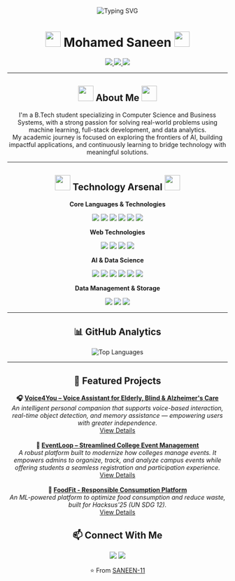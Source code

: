 <p align="center">
  <img src="https://readme-typing-svg.demolab.com?font=Fira+Code&size=28&pause=1000&color=00BFFF&width=600&lines=Welcome+to+my+GitHub+profile!;AI+Enthusiast+%7C+Full-Stack+Developer+%7C+Researcher;Let's+build+the+future+together!" alt="Typing SVG" />
</p>

<h1 align="center">
  <img src="https://media.giphy.com/media/hvRJCLFzcasrR4ia7z/giphy.gif" width="35">
  Mohamed Saneen
  <img src="https://media.giphy.com/media/hvRJCLFzcasrR4ia7z/giphy.gif" width="35">
</h1>

<p align="center">
  <a href="https://github.com/SANEEN-11">
    <img src="https://img.shields.io/badge/GitHub-Follow-181717?style=for-the-badge&logo=github&logoColor=white">
  </a>
  <a href="https://www.linkedin.com/in/mohamed-saneen/">
    <img src="https://img.shields.io/badge/LinkedIn-Connect-0077B5?style=for-the-badge&logo=linkedin&logoColor=white">
  </a>
  <a href="mailto:mohamedsaneenxd@gmail.com">
    <img src="https://img.shields.io/badge/Email-Contact-D14836?style=for-the-badge&logo=gmail&logoColor=white">
  </a>
</p>

---

<h2 align="center">
  <img src="https://media.giphy.com/media/L1R1tvI9svkIWwpVYr/giphy.gif" width="35">
  About Me
  <img src="https://media.giphy.com/media/L1R1tvI9svkIWwpVYr/giphy.gif" width="35">
</h2>

<p align="center">
  I'm a B.Tech student specializing in Computer Science and Business Systems, with a strong passion for solving real-world problems using machine learning, full-stack development, and data analytics.<br>
  My academic journey is focused on exploring the frontiers of AI, building impactful applications, and continuously learning to bridge technology with meaningful solutions.
</p>

---

<h2 align="center">
  <img src="https://media.giphy.com/media/iY8CRBdQXODJSCERIr/giphy.gif" width="35">
  Technology Arsenal
  <img src="https://media.giphy.com/media/iY8CRBdQXODJSCERIr/giphy.gif" width="35">
</h2>

<p align="center"><b>Core Languages & Technologies</b></p>
<p align="center">
  <img src="https://img.shields.io/badge/Python-3776AB?style=for-the-badge&logo=python&logoColor=white">
  <img src="https://img.shields.io/badge/JavaScript-F7DF1E?style=for-the-badge&logo=javascript&logoColor=black">
  <img src="https://img.shields.io/badge/C++-00599C?style=for-the-badge&logo=c%2B%2B&logoColor=white">
  <img src="https://img.shields.io/badge/C-00599C?style=for-the-badge&logo=c&logoColor=white">
  <img src="https://img.shields.io/badge/R-276DC3?style=for-the-badge&logo=r&logoColor=white">
  <img src="https://img.shields.io/badge/HTML5-E34F26?style=for-the-badge&logo=html5&logoColor=white">
</p>

<p align="center"><b>Web Technologies</b></p>
<p align="center">
  <img src="https://img.shields.io/badge/React-20232A?style=for-the-badge&logo=react&logoColor=61DAFB">
  <img src="https://img.shields.io/badge/Node.js-339933?style=for-the-badge&logo=nodedotjs&logoColor=white">
  <img src="https://img.shields.io/badge/Django-092E20?style=for-the-badge&logo=django&logoColor=white">
  <img src="https://img.shields.io/badge/Flask-000000?style=for-the-badge&logo=flask&logoColor=white">
</p>

<p align="center"><b>AI & Data Science</b></p>
<p align="center">
  <img src="https://img.shields.io/badge/OpenCV-5C3EE8?style=for-the-badge&logo=opencv&logoColor=white">
  <img src="https://img.shields.io/badge/YOLOv4-FFBF00?style=for-the-badge&logo=target&logoColor=black">
  <img src="https://img.shields.io/badge/Power%20BI-F2C811?style=for-the-badge&logo=powerbi&logoColor=black">
  <img src="https://img.shields.io/badge/NumPy-013243?style=for-the-badge&logo=numpy&logoColor=white">
  <img src="https://img.shields.io/badge/Pandas-150458?style=for-the-badge&logo=pandas&logoColor=white">
  <img src="https://img.shields.io/badge/Matplotlib-ffffff?style=for-the-badge&logo=matplotlib&logoColor=black">
</p>

<p align="center"><b>Data Management & Storage</b></p>
<p align="center">
  <img src="https://img.shields.io/badge/PostgreSQL-336791?style=for-the-badge&logo=postgresql&logoColor=white">
  <img src="https://img.shields.io/badge/MySQL-4479A1?style=for-the-badge&logo=mysql&logoColor=white">
  <img src="https://img.shields.io/badge/MongoDB-47A248?style=for-the-badge&logo=mongodb&logoColor=white">
</p>

---

<h2 align="center">📊 GitHub Analytics</h2>

<p align="center">
  <img src="https://github-readme-stats.vercel.app/api/top-langs/?username=SANEEN-11&layout=compact&theme=radical" alt="Top Languages" />
</p>

---

<h2 align="center">🎯 Featured Projects</h2>

<p align="center">
  <b>🎧 <a href="https://github.com/SANEEN-11/UDA-Gradient-Reversal-Layer">Voice4You – Voice Assistant for Elderly, Blind & Alzheimer's Care</a></b><br>
  <i>An intelligent personal companion that supports voice-based interaction, real-time object detection, and memory assistance — empowering users with greater independence.</i><br>
  <a href="https://github.com/SANEEN-11/UDA-Gradient-Reversal-Layer">View Details</a>
  <br><br>
  <b>📍 <a href="https://github.com/SANEEN-11/Sustania">EventLoop – Streamlined College Event Management</a></b><br>
  <i>A robust platform built to modernize how colleges manage events. It empowers admins to organize, track, and analyze campus events while offering students a seamless registration and participation experience.</i><br>
  <a href="https://github.com/SANEEN-11/Sustania">View Details</a>
  <br><br>
  <b>🥗 <a href="https://github.com/SANEEN-11/FoodFit">FoodFit - Responsible Consumption Platform</a></b><br>
  <i>An ML-powered platform to optimize food consumption and reduce waste, built for Hacksus'25 (UN SDG 12).</i><br>
  <a href="https://github.com/SANEEN-11/FoodFit">View Details</a>
</p>

<h2 align="center">📫 Connect With Me</h2>

<p align="center">
  <a href="https://www.linkedin.com/in/mohamed-saneen/"><img src="https://img.shields.io/badge/LinkedIn-Connect-blue?logo=linkedin"></a>
  <a href="mailto:mohamedsaneenxd@gmail.com"><img src="https://img.shields.io/badge/Email-Contact-red"></a>
</p>


<p align="center">
  ⭐️ From <a href="https://github.com/SANEEN-11">SANEEN-11</a>
</p>
